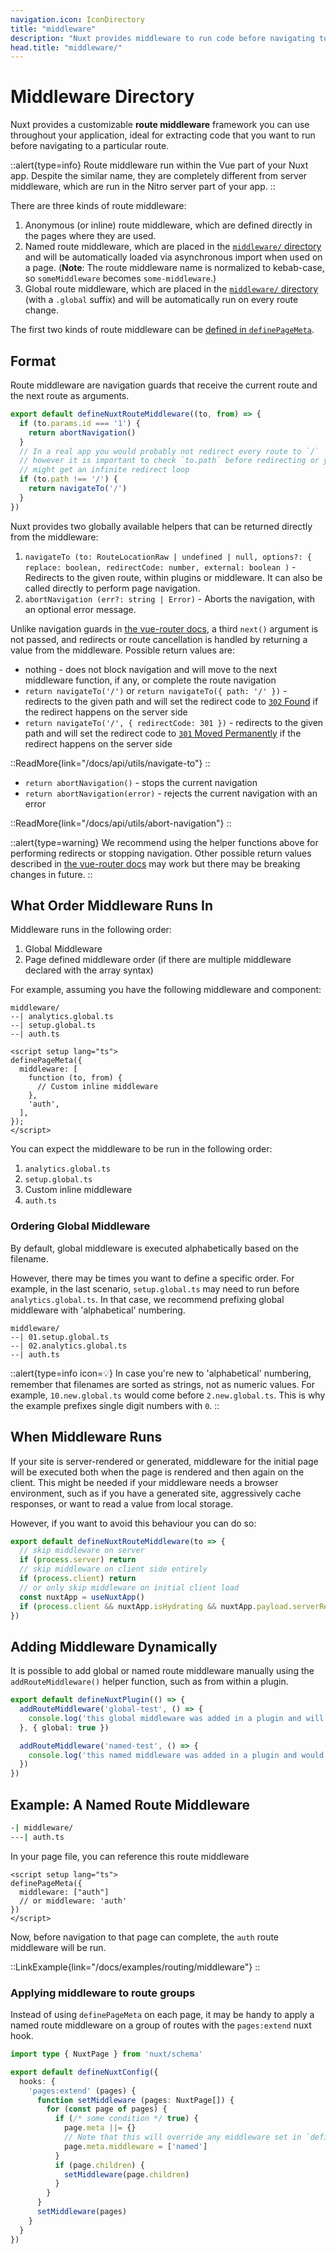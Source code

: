 ```yaml
---
navigation.icon: IconDirectory
title: "middleware"
description: "Nuxt provides middleware to run code before navigating to a particular route."
head.title: "middleware/"
---
```


# Middleware Directory

Nuxt provides a customizable **route middleware** framework you can use throughout your application, ideal for extracting code that you want to run before navigating to a particular route.

::alert{type=info}
Route middleware run within the Vue part of your Nuxt app. Despite the similar name, they are completely different from server middleware, which are run in the Nitro server part of your app.
::

There are three kinds of route middleware:

1. Anonymous (or inline) route middleware, which are defined directly in the pages where they are used.
2. Named route middleware, which are placed in the [`middleware/` directory](/docs/guide/directory-structure/middleware) and will be automatically loaded via asynchronous import when used on a page. (**Note**: The route middleware name is normalized to kebab-case, so `someMiddleware` becomes `some-middleware`.)
3. Global route middleware, which are placed in the [`middleware/` directory](/docs/guide/directory-structure/middleware) (with a `.global` suffix) and will be automatically run on every route change.

The first two kinds of route middleware can be [defined in `definePageMeta`](/docs/guide/directory-structure/pages).

## Format

Route middleware are navigation guards that receive the current route and the next route as arguments.

```js
export default defineNuxtRouteMiddleware((to, from) => {
  if (to.params.id === '1') {
    return abortNavigation()
  }
  // In a real app you would probably not redirect every route to `/`
  // however it is important to check `to.path` before redirecting or you
  // might get an infinite redirect loop
  if (to.path !== '/') {
    return navigateTo('/')
  }
})
```

Nuxt provides two globally available helpers that can be returned directly from the middleware:

1. `navigateTo (to: RouteLocationRaw | undefined | null, options?: { replace: boolean, redirectCode: number, external: boolean )` - Redirects to the given route, within plugins or middleware. It can also be called directly to perform page navigation.
2. `abortNavigation (err?: string | Error)` - Aborts the navigation, with an optional error message.

Unlike navigation guards in [the vue-router docs](https://router.vuejs.org/guide/advanced/navigation-guards.html#global-before-guards), a third `next()` argument is not passed, and redirects or route cancellation is handled by returning a value from the middleware. Possible return values are:

* nothing - does not block navigation and will move to the next middleware function, if any, or complete the route navigation
* `return navigateTo('/')` or `return navigateTo({ path: '/' })` - redirects to the given path and will set the redirect code to [`302` Found](https://developer.mozilla.org/en-US/docs/Web/HTTP/Status/302) if the redirect happens on the server side
* `return navigateTo('/', { redirectCode: 301 })` - redirects to the given path and will set the redirect code to [`301` Moved Permanently](https://developer.mozilla.org/en-US/docs/Web/HTTP/Status/301) if the redirect happens on the server side

::ReadMore{link="/docs/api/utils/navigate-to"}
::

* `return abortNavigation()` - stops the current navigation
* `return abortNavigation(error)` - rejects the current navigation with an error

::ReadMore{link="/docs/api/utils/abort-navigation"}
::

::alert{type=warning}
We recommend using the helper functions above for performing redirects or stopping navigation. Other possible return values described in [the vue-router docs](https://router.vuejs.org/guide/advanced/navigation-guards.html#global-before-guards) may work but there may be breaking changes in future.
::

## What Order Middleware Runs In

Middleware runs in the following order:

1. Global Middleware
2. Page defined middleware order (if there are multiple middleware declared with the array syntax)

For example, assuming you have the following middleware and component:

```text [middleware/ directory]
middleware/
--| analytics.global.ts
--| setup.global.ts
--| auth.ts
```

```vue [pages/profile.vue]
<script setup lang="ts">
definePageMeta({
  middleware: [
    function (to, from) {
      // Custom inline middleware
    },
    'auth',
  ],
});
</script>
```

You can expect the middleware to be run in the following order:

1. `analytics.global.ts`
2. `setup.global.ts`
3. Custom inline middleware
4. `auth.ts`

### Ordering Global Middleware

By default, global middleware is executed alphabetically based on the filename.

However, there may be times you want to define a specific order. For example, in the last scenario, `setup.global.ts` may need to run before `analytics.global.ts`. In that case, we recommend prefixing global middleware with 'alphabetical' numbering.

```text [middleware/ directory]
middleware/
--| 01.setup.global.ts
--| 02.analytics.global.ts
--| auth.ts
```

::alert{type=info icon=💡}
In case you're new to 'alphabetical' numbering, remember that filenames are sorted as strings, not as numeric values. For example, `10.new.global.ts` would come before `2.new.global.ts`. This is why the example prefixes single digit numbers with `0`.
::

## When Middleware Runs

If your site is server-rendered or generated, middleware for the initial page will be executed both when the page is rendered and then again on the client. This might be needed if your middleware needs a browser environment, such as if you have a generated site, aggressively cache responses, or want to read a value from local storage.

However, if you want to avoid this behaviour you can do so:

```js
export default defineNuxtRouteMiddleware(to => {
  // skip middleware on server
  if (process.server) return
  // skip middleware on client side entirely
  if (process.client) return
  // or only skip middleware on initial client load
  const nuxtApp = useNuxtApp()
  if (process.client && nuxtApp.isHydrating && nuxtApp.payload.serverRendered) return
})
```

## Adding Middleware Dynamically

It is possible to add global or named route middleware manually using the `addRouteMiddleware()` helper function, such as from within a plugin.

```ts
export default defineNuxtPlugin(() => {
  addRouteMiddleware('global-test', () => {
    console.log('this global middleware was added in a plugin and will be run on every route change')
  }, { global: true })

  addRouteMiddleware('named-test', () => {
    console.log('this named middleware was added in a plugin and would override any existing middleware of the same name')
  })
})
```

## Example: A Named Route Middleware

```bash
-| middleware/
---| auth.ts
```

In your page file, you can reference this route middleware

```vue
<script setup lang="ts">
definePageMeta({
  middleware: ["auth"]
  // or middleware: 'auth'
})
</script>
```

Now, before navigation to that page can complete, the `auth` route middleware will be run.

::LinkExample{link="/docs/examples/routing/middleware"}
::

### Applying middleware to route groups

Instead of using `definePageMeta` on each page, it may be handy to apply a named route middleware on a group of routes with the `pages:extend` nuxt hook.

```ts [nuxt.config.ts]
import type { NuxtPage } from 'nuxt/schema'

export default defineNuxtConfig({
  hooks: {
    'pages:extend' (pages) {
      function setMiddleware (pages: NuxtPage[]) {
        for (const page of pages) {
          if (/* some condition */ true) {
            page.meta ||= {}
            // Note that this will override any middleware set in `definePageMeta` in the page
            page.meta.middleware = ['named']
          }
          if (page.children) {
            setMiddleware(page.children)
          }
        }
      }
      setMiddleware(pages)
    }
  }
})
```
